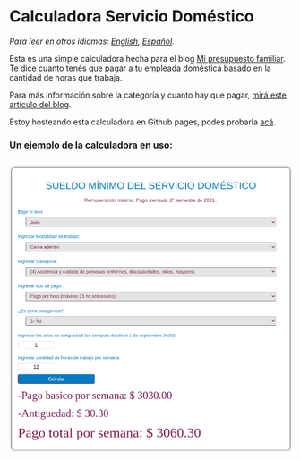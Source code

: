 # Calculadora Servicio Doméstico

_Para leer en otros idiomas: [English](README.md), [Español](README.es.md)._

Esta es una simple calculadora hecha para el blog [Mi presupuesto familiar](https://www.presupuestofamiliar.com.ar/). Te dice cuanto tenés que pagar a tu empleada doméstica basado en la cantidad de horas que trabaja.

Para más información sobre la categoría y cuanto hay que pagar, [mirá este artículo del blog](https://www.presupuestofamiliar.com.ar/empleada-domestica-este-es-el-sueldo-desde-noviembre-de-2021/).

Estoy hosteando esta calculadora en Github pages, podes probarla [acá](https://joaquinfeltes.github.io/Calculadora_servicio_domestico/).

### Un ejemplo de la calculadora en uso:

## ![example](./images/example.png)
